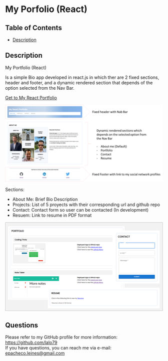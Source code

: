 
# My Porfolio (React)  



## Table of Contents
- [Description](#description)
  


## Description  

My Portfolio (React)

Is a simple Bio app developed in react.js in which ther are 2 fixed sections, header and footer, and a dynamic rendered section that depends of the option selected from the Nav Bar.

[Get to My React Portfolio](https://lalo79.github.io/react-portfolio/)

![My Portfolio Main Pic](./src/img/readme-main.png)


Sections:
- About Me: Brief Bio Description
- Projects: List of 5 proyects with their corresponding url and github repo
- Contact: Contact form so user can be contacted (In development)
- Resuem: Link to resume in PDF format


![Portfolio Sections Pic](./src/img/readme-sections.png)

  


## Questions
Please refer to my GitHub profile for more information: https://github.com/lalo79  
If you have questions, you can reach me via e-mail: epacheco.leines@gmail.com   

